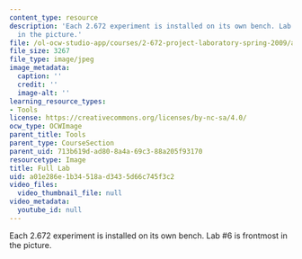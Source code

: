 ```yaml
---
content_type: resource
description: 'Each 2.672 experiment is installed on its own bench. Lab #6 is frontmost
  in the picture.'
file: /ol-ocw-studio-app/courses/2-672-project-laboratory-spring-2009/a01e286e1b34518ad3435d66c745f3c2_fulllab.jpg
file_size: 3267
file_type: image/jpeg
image_metadata:
  caption: ''
  credit: ''
  image-alt: ''
learning_resource_types:
- Tools
license: https://creativecommons.org/licenses/by-nc-sa/4.0/
ocw_type: OCWImage
parent_title: Tools
parent_type: CourseSection
parent_uid: 713b619d-ad80-8a4a-69c3-88a205f93170
resourcetype: Image
title: Full Lab
uid: a01e286e-1b34-518a-d343-5d66c745f3c2
video_files:
  video_thumbnail_file: null
video_metadata:
  youtube_id: null
---
```

Each 2.672 experiment is installed on its own bench. Lab #6 is frontmost in the picture.
